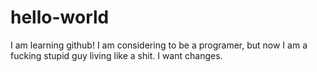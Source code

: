 # hello-world
I am learning github!
I am considering to be a programer, but now I am a fucking stupid guy living like a shit. I want changes.
